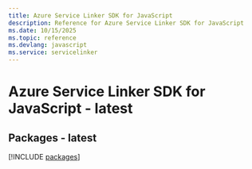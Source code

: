 ```yaml
---
title: Azure Service Linker SDK for JavaScript
description: Reference for Azure Service Linker SDK for JavaScript
ms.date: 10/15/2025
ms.topic: reference
ms.devlang: javascript
ms.service: servicelinker
---
```

# Azure Service Linker SDK for JavaScript - latest
## Packages - latest
[!INCLUDE [packages](service-linker-index.md)]